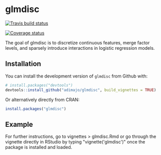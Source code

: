 # glmdisc

[![Travis build status](https://travis-ci.org/adimajo/glmdisc.svg?branch=master)](https://travis-ci.org/adimajo/glmdisc)

[![Coverage status](https://codecov.io/gh/adimajo/glmdisc/branch/master/graph/badge.svg)](https://codecov.io/github/adimajo/glmdisc?branch=master)

The goal of glmdisc is to discretize continuous features, merge factor levels, and sparsely introduce interactions in logistic regression models.

## Installation

You can install the development version of `glmdisc` from Github with:

``` r
# install.packages("devtools")
devtools::install_github("adimajo/glmdisc", build_vignettes = TRUE)
```

Or alternatively directly from CRAN:
``` r
install.packages("glmdisc")
```

## Example

For further instructions, go to vignettes > glmdisc.Rmd or go through the vignette directly in RStudio by typing "vignette('glmdisc')" once the package is installed and loaded.